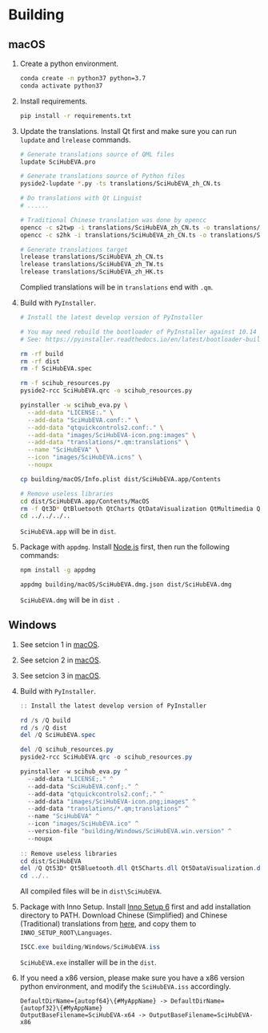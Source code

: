 # Building

## macOS

1. Create a python environment.

   ```bash
   conda create -n python37 python=3.7
   conda activate python37
   ```

2. Install requirements.

   ```bash
   pip install -r requirements.txt
   ```

3. Update the translations. Install Qt first and make sure you can run `lupdate` and `lrelease` commands.

   ```bash
   # Generate translations source of QML files
   lupdate SciHubEVA.pro
   
   # Generate translations source of Python files
   pyside2-lupdate *.py -ts translations/SciHubEVA_zh_CN.ts
   
   # Do translations with Qt Linguist
   # ......
   
   # Traditional Chinese translation was done by opencc
   opencc -c s2twp -i translations/SciHubEVA_zh_CN.ts -o translations/SciHubEVA_zh_TW.ts
   opencc -c s2hk -i translations/SciHubEVA_zh_CN.ts -o translations/SciHubEVA_zh_HK.ts
   
   # Generate translations target
   lrelease translations/SciHubEVA_zh_CN.ts
   lrelease translations/SciHubEVA_zh_TW.ts
   lrelease translations/SciHubEVA_zh_HK.ts
   ```
   
   Complied translations will be in `translations` end with `.qm`.
   
4. Build with `PyInstaller`.

   ```bash
   # Install the latest develop version of PyInstaller
   
   # You may need rebuild the bootloader of PyInstaller against 10.14 SDK to fully support dark theme
   # See: https://pyinstaller.readthedocs.io/en/latest/bootloader-building.html
   
   rm -rf build
   rm -rf dist
   rm -f SciHubEVA.spec
   
   rm -f scihub_resources.py
   pyside2-rcc SciHubEVA.qrc -o scihub_resources.py
   
   pyinstaller -w scihub_eva.py \
     --add-data "LICENSE:." \
     --add-data "SciHubEVA.conf:." \
     --add-data "qtquickcontrols2.conf:." \
     --add-data "images/SciHubEVA-icon.png:images" \
     --add-data "translations/*.qm:translations" \
     --name "SciHubEVA" \
     --icon "images/SciHubEVA.icns" \
     --noupx
   
   cp building/macOS/Info.plist dist/SciHubEVA.app/Contents
   
   # Remove useless libraries
   cd dist/SciHubEVA.app/Contents/MacOS
   rm -f Qt3D* QtBluetooth QtCharts QtDataVisualization QtMultimedia QtMultimediaQuick QtNfc QtPurchasing QtQuickTest QtScxml QtSensors QtTest QtWebChannel QtWebEngine QtWebEngineCore
   cd ../../../..
   ```
   
   `SciHubEVA.app` will be in `dist`.
   
5. Package with `appdmg`. Install [Node.js](https://nodejs.org) first, then run the following commands:

   ```bash
   npm install -g appdmg
   
   appdmg building/macOS/SciHubEVA.dmg.json dist/SciHubEVA.dmg
   ```

   `SciHubEVA.dmg` will be in `dist `.

## Windows

1. See setcion 1 in [macOS](#macOS).
2. See setcion 2 in [macOS](#macOS).
3. See setcion 3 in [macOS](#macOS).
4. Build with `PyInstaller`.

   ```powershell
   :: Install the latest develop version of PyInstaller
   
   rd /s /Q build
   rd /s /Q dist
   del /Q SciHubEVA.spec
   
   del /Q scihub_resources.py
   pyside2-rcc SciHubEVA.qrc -o scihub_resources.py
   
   pyinstaller -w scihub_eva.py ^
     --add-data "LICENSE;." ^
     --add-data "SciHubEVA.conf;." ^
     --add-data "qtquickcontrols2.conf;." ^
     --add-data "images/SciHubEVA-icon.png;images" ^
     --add-data "translations/*.qm;translations" ^
     --name "SciHubEVA" ^
     --icon "images/SciHubEVA.ico" ^
     --version-file "building/Windows/SciHubEVA.win.version" ^
     --noupx
     
   :: Remove useless libraries
   cd dist/SciHubEVA
   del /Q Qt53D* Qt5Bluetooth.dll Qt5Charts.dll Qt5DataVisualization.dll Qt5Multimedia.dll Qt5MultimediaQuick.dll Qt5Nfc.dll Qt5Purchasing.dll Qt5QuickTest.dll Qt5Scxml.dll Qt5Sensors.dll Qt5Test.dll Qt5WebChannel.dll Qt5WebEngine.dll Qt5WebEngineCore.dll
   cd ../..
   ```

   All compiled files will be in `dist\SciHubEVA`.

5. Package with Inno Setup. Install [Inno Setup 6](http://www.jrsoftware.org/isinfo.php) first and add installation directory to PATH. Download Chinese (Simplified) and Chinese (Traditional) translations from [here](http://www.jrsoftware.org/files/istrans/), and copy them to `INNO_SETUP_ROOT\Languages`.

   ```powershell
   ISCC.exe building/Windows/SciHubEVA.iss
   ```

   `SciHubEVA.exe` installer will be in the `dist`.

6. If you need a x86 version, please make sure you have a x86 version python environment, and modify the `SciHubEVA.iss` accordingly.

   ```text
   DefaultDirName={autopf64}\{#MyAppName} -> DefaultDirName={autopf32}\{#MyAppName}
   OutputBaseFilename=SciHubEVA-x64 -> OutputBaseFilename=SciHubEVA-x86
   ```
